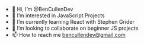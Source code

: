 - 👋 Hi, I’m @BenCullenDev
- 👀 I’m interested in JavaScript Projects
- 🌱 I’m currently learning React with Stephen Grider
- 💞️ I’m looking to collaborate on beginner JS projects
- 📫 How to reach me bencullendev@gmail.com

<!---
BenCullenDev/BenCullenDev is a ✨ special ✨ repository because its `README.md` (this file) appears on your GitHub profile.
You can click the Preview link to take a look at your changes.
--->
